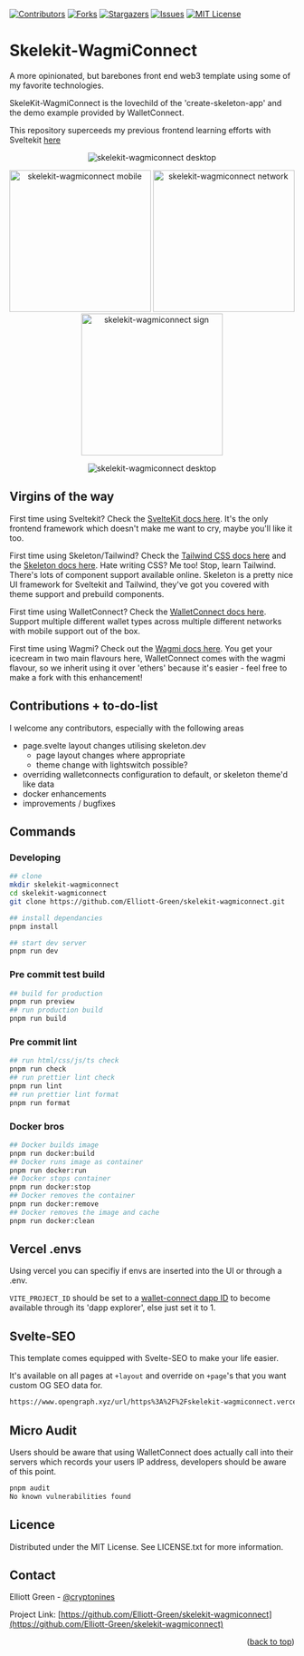 <!-- Improved compatibility of back to top link -->

<a name="readme-top"></a>

[![Contributors][contributors-shield]][contributors-url]
[![Forks][forks-shield]][forks-url]
[![Stargazers][stars-shield]][stars-url]
[![Issues][issues-shield]][issues-url]
[![MIT License][license-shield]][license-url]

# Skelekit-WagmiConnect

A more opinionated, but barebones front end web3 template using some of my favorite technologies.

SkeleKit-WagmiConnect is the lovechild of the 'create-skeleton-app' and the demo example provided by WalletConnect.

This repository superceeds my previous frontend learning efforts with Sveltekit [here](https://github.com/Elliott-Green/SveltekitXSkeletonXEthers)

<p align="center">
   <img src="./static/skelekit-wagmiconnect.png" alt="skelekit-wagmiconnect desktop" >
</p>

<p align="center">
   <img src="./static/skelekit-wagmiconnect-mobile.png" alt="skelekit-wagmiconnect mobile" width="250" >
   <img src="./static/skelekit-wagmiconnect-mobile-network.png" alt="skelekit-wagmiconnect network"  width="250">
   <img src="./static/skelekit-wagmiconnect-mobile-sign.png" alt="skelekit-wagmiconnect sign" width="250" >
</p>
<p align="center">
   <img src="./static/skelekit-wagmiconnect-lighthouse.png" alt="skelekit-wagmiconnect desktop" >
</p>

## Virgins of the way

First time using Sveltekit? Check the [SvelteKit docs here](https://kit.svelte.dev/docs/). It's the only frontend framework which doesn't make me want to cry, maybe you'll like it too.

First time using Skeleton/Tailwind? Check the [Tailwind CSS docs here](https://tailwindcss.com/) and the [Skeleton docs here](https://www.skeleton.dev/). Hate writing CSS? Me too! Stop, learn Tailwind. There's lots of component support available online. Skeleton is a pretty nice UI framework for Sveltekit and Tailwind, they've got you covered with theme support and prebuild components.

First time using WalletConnect? Check the [WalletConnect docs here](https://docs.walletconnect.com/web3modal/javascript/actions). Support multiple different wallet types across multiple different networks with mobile support out of the box.

First time using Wagmi? Check out the [Wagmi docs here](https://wagmi.sh/core/api/actions). You get your icecream in two main flavours here, WalletConnect comes with the wagmi flavour, so we inherit using it over 'ethers' because it's easier - feel free to make a fork with this enhancement!

## Contributions + to-do-list

I welcome any contributors, especially with the following areas

- page.svelte layout changes utilising skeleton.dev
  - page layout changes where appropriate
  - theme change with lightswitch possible?
- overriding walletconnects configuration to default, or skeleton theme'd like data
- docker enhancements
- improvements / bugfixes

## Commands

### Developing

```bash
## clone
mkdir skelekit-wagmiconnect
cd skelekit-wagmiconnect
git clone https://github.com/Elliott-Green/skelekit-wagmiconnect.git

## install dependancies
pnpm install

## start dev server
pnpm run dev
```

### Pre commit test build

```bash
## build for production
pnpm run preview
## run production build
pnpm run build
```

### Pre commit lint

```bash
## run html/css/js/ts check
pnpm run check
## run prettier lint check
pnpm run lint
## run prettier lint format
pnpm run format
```

### Docker bros

```bash
## Docker builds image
pnpm run docker:build
## Docker runs image as container
pnpm run docker:run
## Docker stops container
pnpm run docker:stop
## Docker removes the container
pnpm run docker:remove
## Docker removes the image and cache
pnpm run docker:clean
```

## Vercel .envs

Using vercel you can specifiy if envs are inserted into the UI or through a .env.

`VITE_PROJECT_ID` should be set to a [wallet-connect dapp ID](https://cloud.walletconnect.com/) to become available through its 'dapp explorer', else just set it to 1.

## Svelte-SEO

This template comes equipped with Svelte-SEO to make your life easier.

It's available on all pages at `+layout` and override on `+page`'s that you want custom OG SEO data for.

```bash
https://www.opengraph.xyz/url/https%3A%2F%2Fskelekit-wagmiconnect.vercel.app
```

## Micro Audit

Users should be aware that using WalletConnect does actually call into their servers which records your users IP address, developers should be aware of this point.

```bash
pnpm audit
No known vulnerabilities found
```

## Licence

Distributed under the MIT License. See LICENSE.txt for more information.

## Contact

Elliott Green - [@cryptonines](https://twitter.com/cryptonines)

Project Link: [https://github.com/Elliott-Green/skelekit-wagmiconnect](https://github.com/Elliott-Green/skelekit-wagmiconnect)

<p align="right">(<a href="#readme-top">back to top</a>)</p>

[contributors-shield]: https://img.shields.io/github/contributors/Elliott-Green/skelekit-wagmiconnect.svg?style=for-the-badge
[contributors-url]: https://github.com/Elliott-Green/skelekit-wagmiconnect/graphs/contributors
[forks-shield]: https://img.shields.io/github/forks/Elliott-Green/skelekit-wagmiconnect.svg?style=for-the-badge
[forks-url]: https://github.com/Elliott-Green/skelekit-wagmiconnect/network/members
[stars-shield]: https://img.shields.io/github/stars/Elliott-Green/skelekit-wagmiconnect.svg?style=for-the-badge
[stars-url]: https://github.com/Elliott-Green/skelekit-wagmiconnect/stargazers
[issues-shield]: https://img.shields.io/github/issues/Elliott-Green/skelekit-wagmiconnect.svg?style=for-the-badge
[issues-url]: https://github.com/Elliott-Green/skelekit-wagmiconnect/issues
[license-shield]: https://img.shields.io/github/license/Elliott-Green/skelekit-wagmiconnect.svg?style=for-the-badge
[license-url]: https://github.com/Elliott-Green/skelekit-wagmiconnect/blob/main/LICENCE
